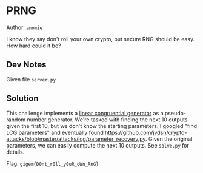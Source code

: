 # PRNG

Author: `anomie`

I know they say don't roll your own crypto, but secure RNG should be easy. How hard could it be?

## Dev Notes
Given file `server.py`

## Solution
This challenge implements a [linear congruential generator](https://en.wikipedia.org/wiki/Linear_congruential_generator) as a pseudo-random number generator. We're tasked with finding the next 10 outputs given the first 10, but we don't know the starting parameters. I googled "find LCG parameters" and eventually found https://github.com/jvdsn/crypto-attacks/blob/master/attacks/lcg/parameter_recovery.py. Given the original parameters, we can easily compute the next 10 outputs. See `solve.py` for details.

Flag: `gigem{D0nt_r0ll_y0uR_oWn_RnG}`
